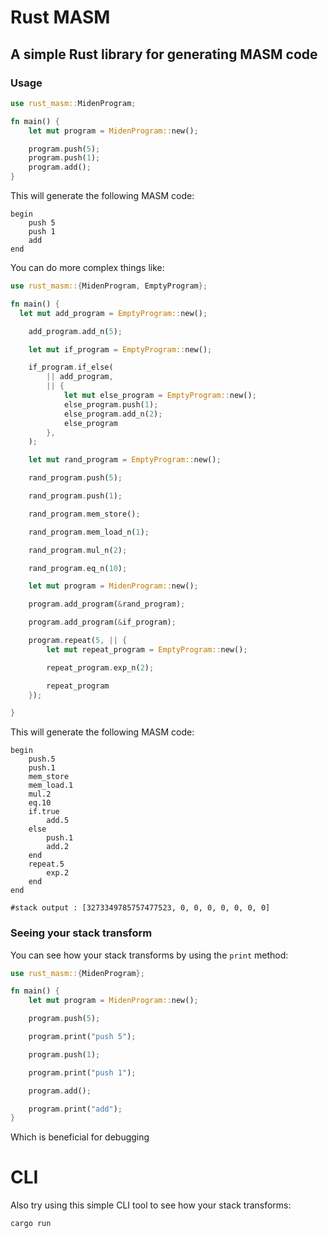 # Rust MASM

## A simple Rust library for generating MASM code

### Usage

```rust
use rust_masm::MidenProgram;

fn main() {
    let mut program = MidenProgram::new();

    program.push(5);
    program.push(1);
    program.add();
}
```

This will generate the following MASM code:

```masm
begin
    push 5
    push 1
    add
end
```

You can do more complex things like:

```rust
use rust_masm::{MidenProgram, EmptyProgram};

fn main() {
  let mut add_program = EmptyProgram::new();

    add_program.add_n(5);

    let mut if_program = EmptyProgram::new();

    if_program.if_else(
        || add_program,
        || {
            let mut else_program = EmptyProgram::new();
            else_program.push(1);
            else_program.add_n(2);
            else_program
        },
    );

    let mut rand_program = EmptyProgram::new();

    rand_program.push(5);

    rand_program.push(1);

    rand_program.mem_store();

    rand_program.mem_load_n(1);

    rand_program.mul_n(2);

    rand_program.eq_n(10);

    let mut program = MidenProgram::new();

    program.add_program(&rand_program);

    program.add_program(&if_program);

    program.repeat(5, || {
        let mut repeat_program = EmptyProgram::new();

        repeat_program.exp_n(2);

        repeat_program
    });

}
```

This will generate the following MASM code:

```masm
begin
	push.5
	push.1
	mem_store
	mem_load.1
	mul.2
	eq.10
	if.true
		add.5
	else
		push.1
		add.2
	end
	repeat.5
		exp.2
	end
end

#stack output : [3273349785757477523, 0, 0, 0, 0, 0, 0, 0]
```

### Seeing your stack transform

You can see how your stack transforms by using the `print` method:

```rust
use rust_masm::{MidenProgram};

fn main() {
    let mut program = MidenProgram::new();

    program.push(5);

    program.print("push 5");

    program.push(1);

    program.print("push 1");

    program.add();

    program.print("add");
}
```

Which is beneficial for debugging

# CLI

Also try using this simple CLI tool to see how your stack transforms:

```bash
cargo run
```

